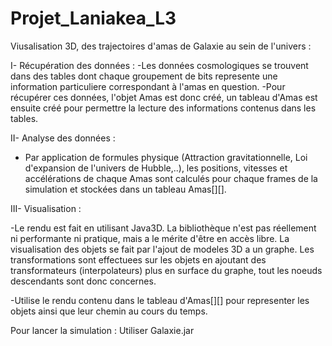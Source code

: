 # Projet_Laniakea_L3
Viusalisation 3D, des trajectoires d'amas de Galaxie au sein de l'univers :

I- Récupération des données :
  -Les données cosmologiques se trouvent dans des tables dont chaque groupement de bits represente une information particuliere correspondant à l'amas en question.
  -Pour récupérer ces données, l'objet Amas est donc créé, un tableau d'Amas est ensuite créé pour permettre la lecture des informations contenus dans les tables.

II- Analyse des données : 
- Par application de formules physique (Attraction gravitationnelle, Loi d'expansion de l'univers de Hubble,..), les positions, vitesses et accélérations de chaque Amas sont calculés pour chaque frames de la simulation et stockées dans un tableau Amas[][].

III- Visualisation :

-Le rendu est fait en utilisant Java3D. La bibliothèque n'est pas réellement ni performante ni pratique, mais a le mérite d'être en accès libre. La visualisation des objets se fait par l'ajout de modeles 3D a un graphe. Les transformations sont effectuees sur les objets en ajoutant des transformateurs (interpolateurs) plus en surface du graphe, tout les noeuds descendants sont donc concernes.

-Utilise le rendu contenu dans le tableau d'Amas[][] pour representer les objets ainsi que leur chemin au cours du temps.

Pour lancer la simulation : Utiliser Galaxie.jar
